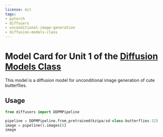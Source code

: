 ```yaml
---
license: mit
tags:
- pytorch
- diffusers
- unconditional-image-generation
- diffusion-models-class
---
```


# Model Card for Unit 1 of the [Diffusion Models Class](https://github.com/huggingface/diffusion-models-class)

This model is a diffusion model for unconditional image generation of cute butterflies.

## Usage

```python
from diffusers import DDPMPipeline

pipeline = DDPMPipeline.from_pretrained(kzipa/sd-class-butterflies-32)
image = pipeline().images[0]
image
```
